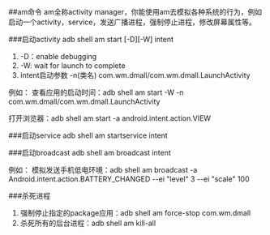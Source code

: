 ##am命令
am全称activity manager，你能使用am去模拟各种系统的行为，例如启动一个activity，service，发送广播进程，强制停止进程，修改屏幕属性等。

###启动activity
adb shell am start [-D][-W] intent

1. -D：enable debugging
2. -W: wait for launch to complete
3. intent启动参数 -n(类名) com.wm.dmall/com.wm.dmall.LaunchActivity

例如：
查看应用的启动时间：adb shell am start -W -n com.wm.dmall/com.wm.dmall.LaunchActivity

打开浏览器：adb shell am start -a android.intent.action.VIEW

###启动service
adb shell am startservice intent

###启动broadcast
adb shell am broadcast intent

例如：
模拟发送手机低电环境：adb shell am broadcast -a Android.intent.action.BATTERY_CHANGED --ei "level" 3 --ei "scale" 100

###杀死进程

1. 强制停止指定的package应用：adb shell am force-stop com.wm.dmall
2. 杀死所有的后台进程：adb shell am kill-all